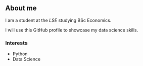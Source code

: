## About me

I am a student at the _LSE_ studying BSc Economics.

I will use this GitHub profile to showcase my data science skills.

### Interests

- Python 
- Data Science
